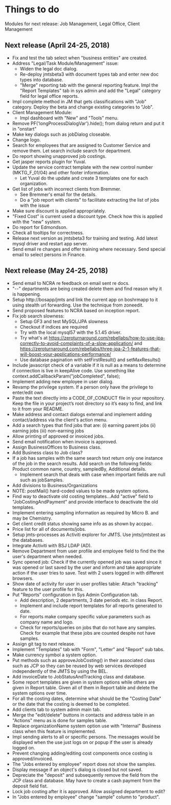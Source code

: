 # Things to do

Modules for next release: Job Management, Legal Office, Client Management

## Next release (April 24-25, 2018)
- Fix and test the tab select when "business entities" are created.
- Address "Legal/Task Module/Management" issue: 
  * Widen the legal doc dialog.
  * Re-deploy jmtsbeta3 with document types tab and enter new doc types into database.
  * "Merge" reporting tab with the general reporting feature. Impl the 
    "Report Templates" tab in sys admin and add the "Legal" category field for
    legal office reports.    
- Impl complete method in JM that gets classifications with "Job" category.
  Deploy the beta and change existing categories to "Job".
- Client Management Module:
  * Impl dashboard with "New" and "Tools" menu.
- Remove PF('longProcessDialogVar').hide(); from dialog return and put it in
  "onstart"
- Make key dialogs such as jobDialog closeable.
- Change logo.
- Search for employees that are assigned to Customer Service and remove them.
  Let search include search for department.
- Do report showing unapproved job costings.
- Get jasper reports plugin for Yuval.
- Update the service contract template with the new control number (MKTG_F_01/04) 
  and other footer information. 
  * Let Yuval do the update and create 3 templates one for each organization.
- Get list of jobs with incorrect clients from Bremmer.
  * See Bremmer's email for the details.
  * Do a "job report with clients" to facilitate extracting the list of jobs with the issue
- Make sure discount is applied appropriately.
- "Fixed Cost" is current used a discount type. Check how this is applied with
    the "new" system.
- Do report for Edmondson.
- Check all tooltips for correctness.
- Release next version as jmtsbeta3 for training and testing. Add latest mysql driver
  and restart app server.
- Send email re changes and offer training where necessary. Send special email to
  select persons in Finance.

## Next release (May 24-25, 2018)
- Send email to NCRA re feedback on email sent re docs.
- "--" departments are being created delete them and find reason why it is happening.
- Setup http://bosapp/jmts and link the current app on boshrmapp to it using 
  stealth url forwarding. Use the technique from zoneedit.
- Send proposed features to NCRA based on inception report.
- Fix job search slowness:
  * Setup GF3 and test MySQL/JPA slowness
  * Checkout if indices are required
  * Try with the local mysql57 with the 5.1.45 driver.
  * Try what's at https://zeroturnaround.com/rebellabs/how-to-use-jpa-correctly-to-avoid-complaints-of-a-slow-application/
    and https://zeroturnaround.com/rebellabs/three-jpa-2-1-features-that-will-boost-your-applications-performance/
  * Use database pagination with setFirstResult() and setMaxResults()
- Include javascript check of a variable if it is null as a means to determine
  if connection is live in keepAlive code. Use something like context.addCallbackParam("jobCompleted", false);
- Implement adding new employee in user dialog.
- Revamp the privilege system. If a person only have the privilege to enter/edit own
- Paste the text directly into a CODE_OF_CONDUCT file in your repository. 
  Keep the file in your project’s root directory so it’s easy to find, and link 
  to it from your README.
- Make address and contact dialogs external and implement adding contact/address 
  via the client's action menu.
- Add a search types that find jobs that are: 
(i) earning parent jobs 
(ii) earning jobs
(iii) non-earning jobs
- Allow printing of approved or invoiced jobs.
- Send email notification when invoice is approved.
- Assign BusinessOffices to Business class. 
- Add Business class to Job class?
- If a job has samples with the same search text return only one instance of the 
  job in the search results. Add search on the following fields: Product common name,
  country, sampledBy, Additional details.
  * Implement search that deals with case when important fields are null such as
    jobSamples.
- Add divisions to Business/Organizations
- NOTE: postMail() hard-coded values to be made system options.
- Find way to deactivate old costing templates...Add "active" field to "JobCostingAndPayment"
  and provide interface to deactivate the old templates.
- Implement entering sampling information as required by Micro B. and may be Chemistry.
- Get client credit status showing same info as as shown by accpac.
- Price list for all of documents/jobs. 
- Setup jmts-processes as Activiti explorer for JMTS. Use jmts/jmtstest as the
  databases.
- Integrate Activiti with BSJ LDAP (AD).
- Remove Department from user profile and employee field to find the 
  the user's department when needed.
- Sync opened job: Check if the currently opened job was saved since it was opened or last saved
   by the user and inform and take appropriate action if the user tries to save.
   Test with 2 users logged in with different browsers.
- Show date of activity for user in user profiles table: Attach "tracking" feature 
  to the user profile for this.
- Put "Reports" configuration in Sys Admin Configuration tab.
  * Add description, 2 departments, 3 date periods etc. in class Report.
  * Implement and include report templates for all reports generated to date.
  * For reports make company specific value parameters such as company name and logo.
  * Check for reports/queries on jobs that do not have any samples. 
  Check for example that these jobs are counted despite not have samples. 
- Assign git tag to next release.
- Implement "Templates" tab with "Form", "Letter" and "Report" sub tabs.
- Make currency symbol a system option.
- Put methods such as approveJobCosting() in their associated class such as JCP 
  so they can be reused by web services developed independently of the JMTS by using
  the BEL.
- Add invoiceDate to JobStatusAndTracking class and database.
- Some report templates are given in system options while others are given in Report table. 
  Given all of them in Report table and delete the system options over time.
- For all the costing dates, determine what should be the "Costing Date" or the 
  date that the costing is deemed to be completed.
- Add clients tab to system admin main tab.
- Merge the "edit/delete" buttons in contacts and address table in an "Actions"
  menu as is done for samples table.
- Replace organizationName system option use with "Internal" Business class 
  when this feature is implemented.
- Impl sending alerts to all or specific persons. The messages would be displayed
  when the use just logs on or popup if the user is already logged on.
- Prevent changing adding/editing cost components once costing is approved/invoiced.
- The "Jobs entered by employee" report does not show the samples.
- Display message if an object's dialog is closed but not saved.
- Depreciate the "deposit" and subsequently remove the field from the JCP class
  and database. May have to create a cash payment from the deposit field fist.
- Lock job costing after it is approved. Allow assigned department to edit?
- In "Jobs entered by employee" change "sample" column to "product".

